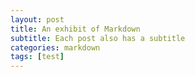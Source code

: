 ```yaml
---
layout: post
title: An exhibit of Markdown
subtitle: Each post also has a subtitle
categories: markdown
tags: [test]
---
```

